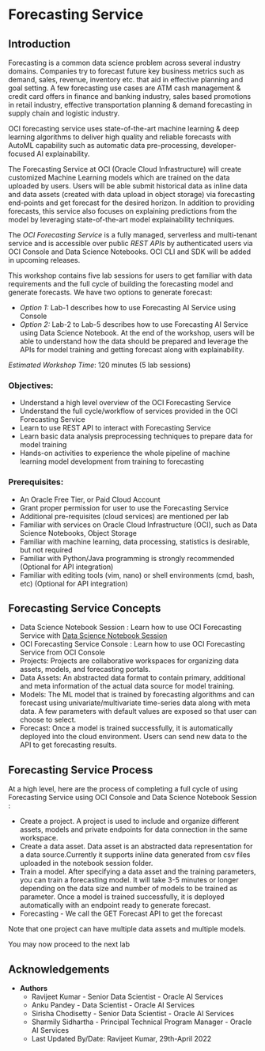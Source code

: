# Forecasting Service

## Introduction

Forecasting is a common data science problem across several industry domains. Companies try to forecast future key business metrics such as demand, sales, revenue, inventory etc. that aid in effective planning and goal setting. A few forecasting use cases are ATM cash management & credit card offers in finance and banking industry, sales based promotions in retail industry, effective transportation planning & demand forecasting in supply chain and logistic industry.   

OCI forecasting service uses state-of-the-art machine learning & deep learning algorithms to deliver high quality and reliable forecasts with AutoML capability such as automatic data pre-processing, developer-focused AI explainability. 

The Forecasting Service at OCI (Oracle Cloud Infrastructure) will create customized Machine Learning models which are trained on the data uploaded by users. Users will be able submit historical data as inline data and data assets (created with data upload in object storage) via forecasting end-points and get forecast for the desired horizon. In addition to providing forecasts, this service also focuses on explaining predictions from the model by leveraging state-of-the-art model explainability techniques.
 
The *OCI Forecasting Service* is a fully managed, serverless and multi-tenant service and is accessible over public *REST APIs* by authenticated users via OCI Console and Data Science Notebooks. OCI CLI and SDK will be added in upcoming releases.

This workshop contains five lab sessions for users to get familiar with data requirements and the full cycle of building the forecasting model and generate forecasts. We have two options to generate forecast:
- *Option 1:* Lab-1 describes how to use Forecasting AI Service using Console 
- *Option 2:* Lab-2 to Lab-5 describes how to use Forecasting AI Service using Data Science Notebook. 
At the end of the workshop, users will be able to understand how the data should be prepared and leverage the APIs for model training and getting forecast along with explainability. 

*Estimated Workshop Time*: 120 minutes (5 lab sessions)

### Objectives:

* Understand a high level overview of the OCI Forecasting Service
* Understand the full cycle/workflow of services provided in the OCI Forecasting Service
* Learn to use REST API to interact with Forecasting Service
* Learn basic data analysis preprocessing techniques to prepare data for model training
* Hands-on activities to experience the whole pipeline of machine learning model development from training to forecasting

### Prerequisites:
* An Oracle Free Tier, or Paid Cloud Account
* Grant proper permission for user to use the Forecasting Service
* Additional pre-requisites (cloud services) are mentioned per lab
* Familiar with services on Oracle Cloud Infrastructure (OCI), such as Data Science Notebooks, Object Storage
* Familiar with machine learning, data processing, statistics is desirable, but not required
* Familiar with Python/Java programming is strongly recommended (Optional for API integration)
* Familiar with editing tools (vim, nano) or shell environments (cmd, bash, etc) (Optional for API integration)

## Forecasting Service Concepts
* Data Science Notebook Session : Learn how to use OCI Forecasting Service with [Data Science Notebook Session](https://docs.oracle.com/en-us/iaas/data-science/using/use-notebook-sessions.htm)
* OCI Forecasting Service Console  : Learn how to use OCI Forecasting Service from OCI Console 
* Projects: Projects are collaborative workspaces for organizing data assets, models, and forecasting portals.
* Data Assets: An abstracted data format to contain primary, additional and meta information of the actual data source for model training.
* Models: The ML model that is trained by forecasting algorithms and can forecast using univariate/multivariate time-series data along with meta data. A few parameters with default values are exposed so that user can choose to select.
* Forecast: Once a model is trained successfully, it is automatically deployed into the cloud environment. Users can send new data to the API to get forecasting results.

## Forecasting Service Process

At a high level, here are the process of completing a full cycle of using Forecasting Service using OCI Console and Data Science Notebook Session :

* Create a project. A project is used to include and organize different assets, models and private endpoints for data connection in the same workspace.
* Create a data asset. Data asset is an abstracted data representation for a data source.Currently it supports inline data generated from  csv files uploaded in the notebook session folder. 
* Train a model. After specifying a data asset and the training parameters, you can train a forecasting  model. It will take 3-5 minutes or longer depending on the data size and number of models to be trained as parameter. Once a model is trained successfully, it is deployed automatically with an endpoint ready to generate forecast.
* Forecasting - We call the GET Forecast API to get the forecast


Note that one project can have multiple data assets and multiple models.

You may now proceed to the next lab

## Acknowledgements
* **Authors**
    * Ravijeet Kumar - Senior Data Scientist - Oracle AI Services
    * Anku Pandey - Data Scientist - Oracle AI Services
    * Sirisha Chodisetty - Senior Data Scientist - Oracle AI Services
    * Sharmily Sidhartha - Principal Technical Program Manager - Oracle AI Services
    * Last Updated By/Date: Ravijeet Kumar, 29th-April 2022


